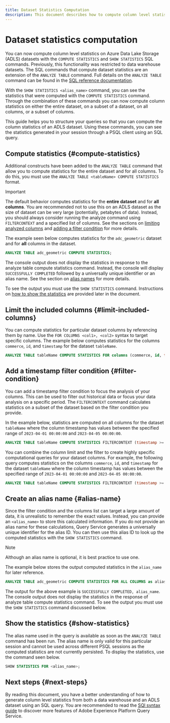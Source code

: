 ```yaml
---
title: Dataset Statistics Computation 
description: This document describes how to compute column level statistics on Azure Data Lake Storage (ADLS) datasets with SQL commands.
---
```

# Dataset statistics computation

You can now compute column level statistics on Azure Data Lake Storage (ADLS) datasets with the `COMPUTE STATISTICS` and `SHOW STATISTICS` SQL commands. Previously, this functionality was restricted to data warehouse datasets. The SQL commands that compute dataset statistics are an extension of the `ANALYZE TABLE` command. Full details on the `ANALYZE TABLE` command can be found in the [SQL reference documentation](../sql/syntax.md#analyze-table).

With the `SHOW STATISTICS <alias_name>` command, you can see the statistics that were computed with the `COMPUTE STATISTICS` command. Through the combination of these commands you can now compute column statistics on either the entire dataset, on a subset of a dataset, on all columns, or a subset of columns.

This guide helps you to structure your queries so that you can compute the column statistics of an ADLS dataset. Using these commands, you can see the statistics generated in your session through a PSQL client using an SQL query.

## Compute statistics {#compute-statistics}

Additional constructs have been added to the `ANALYZE TABLE` command that allow you to compute statistics for the entire dataset and for all columns. To do this, you must use the `ANALYZE TABLE <tableName> COMPUTE STATISTICS` format. 

>[!IMPORTANT]
>
>The default behavior computes statistics for the **entire dataset** and for **all columns**. You are recommended not to use this on an ADLS dataset as the size of dataset can be very large (potentially, petabytes of data). Instead, you should always consider running the analyze command using `FILTERCONTEXT` and a specified list of columns. See the sections on [limiting analyzed columns](#limit-included-columns) and [adding a filter condition](#filter-condition) for more details.

The example seen below computes statistics for the `adc_geometric` dataset and for **all** columns in the dataset.

```sql
ANALYZE TABLE adc_geometric COMPUTE STATISTICS;
```

The console output does not display the statistics in response to the analyze table compute statistics command. Instead, the console will display `SUCCESSFULLY COMPLETED` followed by a universally unique identifier or an alias name. See the section on [alias names](#alias-name) for more details.

To see the output you must use the `SHOW STATISTICS` command. Instructions on [how to show the statistics](#show-statistics) are provided later in the document.

## Limit the included columns {#limit-included-columns}

You can compute statistics for particular dataset columns by referencing them by name. Use the `FOR COLUMNS <col1>, <col2>` syntax to target specific columns. The example below computes statistics for the columns  `commerce`, `id`, and `timestamp` for the  dataset `tableName`.

```sql
ANALYZE TABLE tableName COMPUTE STATISTICS FOR columns (commerce, id, timestamp);
```

## Add a timestamp filter condition {#filter-condition}

You can add a timestamp filter condition to focus the analysis of your columns. This can be used to filter out historical data or focus your data analysis on a specific period. The `FILTERCONTEXT` command calculates statistics on a subset of the dataset based on the filter condition you provide.

In the example below, statistics are computed on all columns for the dataset `tableName` where the column timestamp has values between the specified range of `2023-04-01 00:00:00` and `2023-04-05 00:00:00`. 

```sql
ANALYZE TABLE tableName COMPUTE STATISTICS FILTERCONTEXT (timestamp >= to_timestamp('2023-04-01 00:00:00') and timestamp <= to_timestamp('2023-04-05 00:00:00')) FOR ALL COLUMNS;
```

You can combine the column limit and the filter to create highly specific computational queries for your dataset columns. For example, the following query computes statistics on the columns `commerce`, `id`, and `timestamp` for the  dataset `tableName` where the column timestamp has values between the specified range of `2023-04-01 00:00:00` and `2023-04-05 00:00:00`. 

```sql
ANALYZE TABLE tableName COMPUTE STATISTICS FILTERCONTEXT (timestamp >= to_timestamp('2023-04-01 00:00:00') and timestamp <= to_timestamp('2023-04-05 00:00:00')) FOR (columns commerce, id, timestamp);
```

## Create an alias name {#alias-name}

Since the filter condition and the columns list can target a large amount of data, it is unrealistic to remember the exact values. Instead, you can provide an `<alias_name>` to store this calculated information. If you do not provide an alias name for these calculations, Query Service generates a universally unique identifier for the alias ID. You can then use this alias ID to look up the computed statistics with the `SHOW STATISTICS` command. 

>[!NOTE]
>
>Although an alias name is optional, it is best practice to use one.

The example below stores the output computed statistics in the `alias_name` for later reference.

```sql
ANALYZE TABLE adc_geometric COMPUTE STATISTICS FOR ALL COLUMNS as alias_name;
```

The output for the above example is `SUCCESSFULLY COMPLETED, alias_name`. The console output does not display the statistics in the response of analyze table compute statistics command. To see the output you must use the `SHOW STATISTICS` command discussed below.

## Show the statistics {#show-statistics}

The alias name used in the query is available as soon as the `ANALYZE TABLE` command has been run. The alias name is only valid for this particular session and cannot be used across different PSQL sessions as the computed statistics are not currently persisted. To display the statistics, use the command seen below.

```sql
SHOW STATISTICS FOR <alias_name>;
```

## Next steps {#next-steps}

By reading this document, you have a better understanding of how to generate column level statistics from both a data warehouse and an ADLS dataset using an SQL query. You are recommended to read the [SQl syntax guide](../sql/syntax.md) to discover more features of Adobe Experience Platform Query Service.
